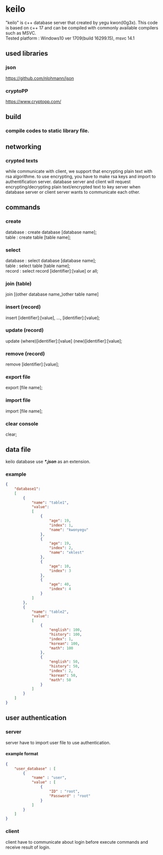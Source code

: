 # keilo

"keilo" is c++ database server that created by yegu kwon(l0g3x). This code is based on c++ 17 and can be compiled with commonly available compilers such as MSVC. <br/>
Tested platform : Windows10 ver 1709(build 16299.15), msvc 14.1

## used libraries
### json
https://github.com/nlohmann/json
### cryptoPP
https://www.cryptopp.com/

## build
### compile codes to static library file.

## networking
### crypted texts
while communicate with client, we support that encrypting plain text with rsa algorithme. to use encrypting, you have to make rsa keys and import to authentification server. database server and client will request encrypting/decrypting plain text/encrypted text to key server when database server or client server wants to communicate each other.

## commands
### create
database : create database [database name];<br/>
table : create table [table name];<br/>
### select
database : select database [database name];<br/>
table : select table [table name];<br/>
record : select record [identifier]:[value] or all;<br/>
### join (table)
join [(other database name_)other table name]
### insert (record)
insert [identifier]:[value], ..., [identifier]:[value];
### update (record)
update (where)[identifier]:[value] (new)[identifier]:[value];
### remove (record)
remove [identifier]:[value];
### export file
export [file name];
### import file
import [file name];
### clear console
clear;

## data file
keilo database use <b><i>*.json</i></b> as an extension.

### example
```json
{
    "database1": 
    [
        {
            "name": "table1",
            "value":
            [
                {
                    "age": 19, 
                    "index": 1,
                    "name": "kwonyegu"
                }, 
                {
                    "age": 19,
                    "index": 2,
                    "name": "xklest"
                }, 
                {
                    "age": 10,
                    "index": 3
                }, 
                {
                    "age": 40,
                    "index": 4
                }
            ]
        }, 
        {
            "name": "table2",
            "value": 
            [
                {
                    "english": 100,
                    "history": 100,
                    "index": 1,
                    "korean": 100,
                    "math": 100
                }, 
                {
                    "english": 50,
                    "history": 50,
                    "index": 2,
                    "korean": 50,
                    "math": 50
                }
            ]
        }
    ]
}
```
## user authentication
### server
server have to import user file to use authentication. 
#### example format 
```json
{
    "user_database" : [
        {
            "name" : "user",
            "value" : [
                {
                    "ID" : "root",
                    "Password" : "root"
                }
            ]
        }
    ]
}
```
### client
client have to communicate about login before execute commands and receive result of login.
